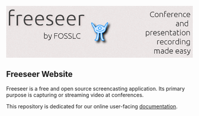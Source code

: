 [![freeseer](img/banner.png "Freeseer by FOSSLC")](http://freeseer.github.io)

## Freeseer Website

Freeseer is a free and open source screencasting application.
Its primary purpose is capturing or streaming video at conferences.

This repository is dedicated for our online user-facing [documentation](http://freeseer.github.io).
